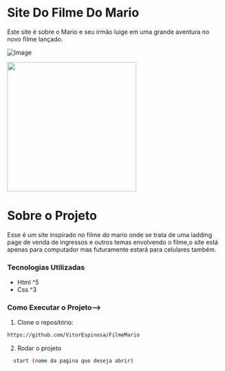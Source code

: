 # Site Do Filme Do Mario
 Este site é sobre o Mario e seu irmão luige em uma grande aventura no novo filme lançado.



![Image](https://github.com/user-attachments/assets/50a1d624-9183-475c-8b59-5df741c10c91)

<div aligh="center">
<img src="![Image](https://github.com/user-attachments/assets/50a1d624-9183-475c-8b59-5df741c10c91)" width="300px" />
</div>


 
 # Sobre o Projeto

Esse é um site inspirado no filme do mario onde se trata de uma ladding page de venda de ingressos e outros temas envolvendo o filme,o site está apenas para computador mas futuramente estará para celulares também.





### Tecnologias Utilizadas

- Html ^5
- Css ^3


### Como Executar o Projeto-->

1. Clone o repositório:

```bash
https://github.com/VitorEspinosa/FilmeMario
```

2. Rodar o projeto

```bash
  start (nome da pagina que deseja abrir) 
```
